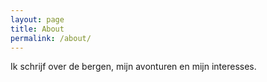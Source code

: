 ```yaml
---
layout: page
title: About
permalink: /about/
---
```


Ik schrijf over de bergen, mijn avonturen en mijn interesses. 
